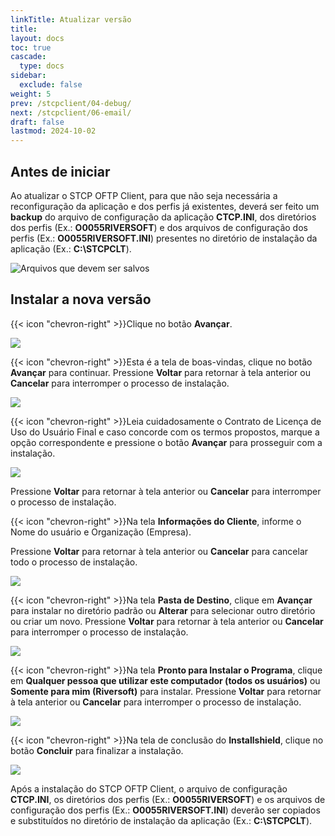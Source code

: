 ```yaml
---
linkTitle: Atualizar versão
title: 
layout: docs
toc: true
cascade:
  type: docs
sidebar:
  exclude: false
weight: 5
prev: /stcpclient/04-debug/
next: /stcpclient/06-email/
draft: false
lastmod: 2024-10-02
---
```


## Antes de iniciar

Ao atualizar o STCP OFTP Client, para que não seja necessária a reconfiguração da aplicação e dos perfis já existentes, deverá ser feito um **backup** do arquivo de configuração da aplicação **CTCP.INI**, dos diretórios dos perfis (Ex.: **O0055RIVERSOFT**) e dos arquivos de configuração dos perfis (Ex.: **O0055RIVERSOFT.INI**) presentes no diretório de instalação da aplicação (Ex.: **C:\STCPCLT**).

![](img/backup.png "Arquivos que devem ser salvos")

## Instalar a nova versão

{{< icon "chevron-right" >}}Clique no botão **Avançar**.

![](img/upd-02.png)

{{< icon "chevron-right" >}}Esta é a tela de boas-vindas, clique no botão **Avançar** para continuar. Pressione **Voltar** para retornar à tela anterior ou **Cancelar** para interromper o processo de instalação.

![](img/upd-01.png)

{{< icon "chevron-right" >}}Leia cuidadosamente o Contrato de Licença de Uso do Usuário Final e caso concorde com os termos propostos, marque a opção correspondente e pressione o botão **Avançar** para prosseguir com a instalação.

![](img/upd-03.png)

Pressione **Voltar** para retornar à tela anterior ou **Cancelar** para interromper o processo de instalação.


{{< icon "chevron-right" >}}Na tela **Informações do Cliente**, informe o Nome do usuário e Organização (Empresa).

Pressione **Voltar** para retornar à tela anterior ou **Cancelar** para cancelar todo o processo de instalação.

![](img/upd-04.png)

{{< icon "chevron-right" >}}Na tela **Pasta de Destino**, clique em **Avançar** para instalar no diretório padrão ou **Alterar** para selecionar outro diretório ou criar um novo. Pressione **Voltar** para retornar à tela anterior ou **Cancelar** para interromper o processo de instalação.

![](img/upd-05.png)

{{< icon "chevron-right" >}}Na tela **Pronto para Instalar o Programa**, clique em **Qualquer pessoa que utilizar este computador (todos os usuários)** ou **Somente para mim (Riversoft)** para instalar. Pressione **Voltar** para retornar à tela anterior ou **Cancelar** para interromper o processo de instalação.

![](img/upd-06.png)

{{< icon "chevron-right" >}}Na tela de conclusão do **Installshield**, clique no botão **Concluir** para finalizar a instalação.

![](img/upd-07.png)

Após a instalação do STCP OFTP Client, o arquivo de configuração **CTCP.INI**, os diretórios dos perfis (Ex.: **O0055RIVERSOFT**) e os arquivos de configuração dos perfis (Ex.: **O0055RIVERSOFT.INI**) deverão ser copiados e substituídos no diretório de instalação da aplicação (Ex.: **C:\STCPCLT**).